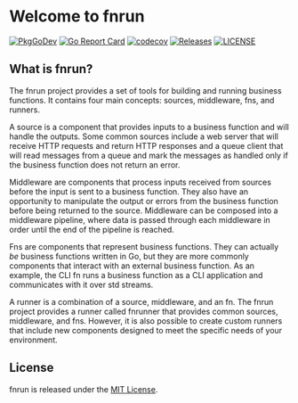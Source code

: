 # Welcome to fnrun
[![PkgGoDev](https://pkg.go.dev/badge/github.com/fnrun/fnrun)](https://pkg.go.dev/github.com/fnrun/fnrun)
[![Go Report Card](https://goreportcard.com/badge/fnrun/fnrun)](https://goreportcard.com/report/fnrun/fnrun)
[![codecov](https://codecov.io/gh/fnrun/fnrun/branch/master/graph/badge.svg)](https://codecov.io/gh/fnrun/fnrun)
[![Releases](https://img.shields.io/github/v/tag/fnrun/fnrun?include_prereleases&sort=semver)](https://github.com/fnrun/fnrun/releases)
[![LICENSE](https://img.shields.io/github/license/fnrun/fnrun.svg)](https://github.com/fnrun/fnrun/blob/master/LICENSE)

## What is fnrun?
The fnrun project provides a set of tools for building and running business
functions. It contains four main concepts: sources, middleware, fns, and 
runners.

A source is a component that provides inputs to a business function and will 
handle the outputs. Some common sources include a web server that will receive 
HTTP requests and return HTTP responses and a queue client that will read 
messages from a queue and mark the messages as handled only if the business 
function does not return an error.

Middleware are components that process inputs received from sources before the 
input is sent to a business function. They also have an opportunity to 
manipulate the output or errors from the business function before being returned
to the source. Middleware can be composed into a middleware pipeline, where data
is passed through each middleware in order until the end of the pipeline is 
reached.

Fns are components that represent business functions. They can actually _be_ 
business functions written in Go, but they are more commonly components that 
interact with an external business function. As an example, the CLI fn runs a 
business function as a CLI application and communicates with it over std 
streams.

A runner is a combination of a source, middleware, and an fn. The fnrun project 
provides a runner called fnrunner that provides common sources, middleware, and 
fns. However, it is also possible to create custom runners that include new 
components designed to meet the specific needs of your environment.

## License
fnrun is released under the [MIT License](LICENSE).